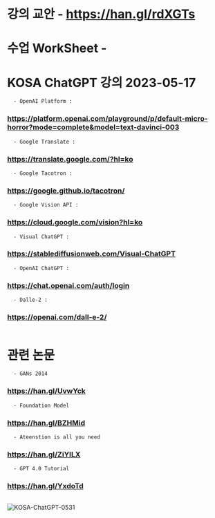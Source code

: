 # 강의 교안 - https://han.gl/rdXGTs

# 수업 WorkSheet - 






# KOSA ChatGPT 강의 2023-05-17

```
  - OpenAI Platform :
```  
###  https://platform.openai.com/playground/p/default-micro-horror?mode=complete&model=text-davinci-003

```
  - Google Translate :  
```  
###   https://translate.google.com/?hl=ko
   
```
  - Google Tacotron :  
```
###  https://google.github.io/tacotron/
  
```
  - Google Vision API :  
```
###  https://cloud.google.com/vision?hl=ko
  
```
  - Visual ChatGPT :   
```
###   https://stablediffusionweb.com/Visual-ChatGPT
```
  - OpenAI ChatGPT :  
```
###  https://chat.openai.com/auth/login
  
```
  - Dalle-2 :
```
### https://openai.com/dall-e-2/



```
```
# 관련 논문

```
  - GANs 2014         
```
### https://han.gl/UvwYck
```
  - Foundation Model  
```
### https://han.gl/BZHMid
```
  - Ateenstion is all you need  
```
### https://han.gl/ZiYILX
```
  - GPT 4.0 Tutorial  
```
### https://han.gl/YxdoTd

```
```
![KOSA-ChatGPT-0531](https://github.com/JSJeong-me/JSJeong-me-KOSA_ChatGPT_0531/assets/54794815/fca09b0e-1f0a-45f8-ba32-fedbd1621eaf)
